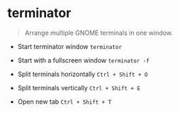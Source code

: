 # terminator
> Arrange multiple GNOME terminals in one window.

- Start terminator window
`terminator`

- Start with a fullscreen window
`terminator -f`

- Split terminals horizontally
`Ctrl + Shift + O`

- Split terminals vertically
`Ctrl + Shift + E`

- Open new tab
`Ctrl + Shift + T`
